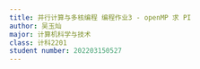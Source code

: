 ```yaml
---
title: 并行计算与多核编程 编程作业3 - openMP 求 PI
author: 吴玉灿
major: 计算机科学与技术
class: 计科2201
student number: 202203150527
---
```


